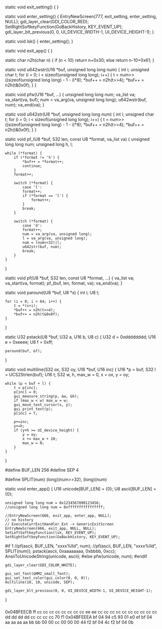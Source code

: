 static void exit_setting()
{
}

static void enter_setting()
{
    EntryNewScreen(777, exit_setting, enter_setting, NULL);
    gdi_layer_clear(GDI_COLOR_RED);
    SetRightSoftkeyFunction(GoBackHistory, KEY_EVENT_UP);
    gdi_layer_blt_previous(0, 0, UI_DEVICE_WIDTH-1, UI_DEVICE_HEIGHT-1);
}

static void lsk()
{
    enter_setting();
}

static void exit_app()
{
}

static char n2h(char n) {
	if (n < 10) return n+0x30;
	else return n-10+0x61;
}

static void u642wstr(U16 *buf, unsigned long long num) {
	int i;
	unsigned char t;
	for (i = 0; i < sizeof(unsigned long long); i++) {
		t = num>>((sizeof(unsigned long long) - 1 - i)*8);
		*buf++ = n2h(t>>4);
		*buf++ = n2h(t&0x0f);
	}
}

static void pfw(U16 *buf, ...) {
	unsigned long long num;
	va_list va;
	va_start(va, buf);
	num = va_arg(va, unsigned long long);
	u642wstr(buf, num);
	va_end(va);
}

static void u642str(U8 *buf, unsigned long long num) {
	int i;
	unsigned char t;
	for (i = 0; i < sizeof(unsigned long long); i++) {
		t = num>>((sizeof(unsigned long long) - 1 - i)*8);
		*buf++ = n2h(t>>4);
		*buf++ = n2h(t&0x0f);
	}
}

static void pf_(U8 *buf, S32 len, const U8 *format, va_list va) {
	unsigned long long num;
	unsigned long h, l;

	while (*format) {
		if (*format != '%') {
			*buf++ = *format++;
			continue;
		}
		format++;

		switch (*format) {
			case 'l':
			format++;
			if (*format == 'l') {
				format++;
			}
			break;
		}

		switch (*format) {
			case 'd':
			format++;
			num = va_arg(va, unsigned long);
			l = va_arg(va, unsigned long);
			num = (num<<32)|l;
			u642str(buf, num);
			break;
		}
	}
}

static void pf(U8 *buf, S32 len, const U8 *format, ...) {
	va_list va;
	va_start(va, format);
	pf_(buf, len, format, va);
	va_end(va);
}

static void paround(U8 *buf, U8 *s) {
	int i;
	U8 t;

	for (i = 0; i < 64; i++) {
		t = *(s+i);
		*buf++ = n2h(t>>4);
		*buf++ = n2h(t&0x0f);
	}
}

static U32 pstack(U8 *buf, U32 a, U16 b, U8 c) {
	U32 d = 0xdddddddd;
	U16 e = 0xeeee;
	U8 f = 0xff;

	paround(buf, &f);
}

static void multiline(S32 ox, S32 oy, U16 *buf, U16 inc) {
	U16 *p = buf;
	S32 l = UCS2Strlen(buf);
	U16 t;
	S32 w, h, max_w = 0, x = ox, y = oy; 

	while (p < buf + l) {
	    t = p[inc];
	    p[inc] = 0;
	    gui_measure_string(p, &w, &h);
	    if (max_w < w) max_w = w;
	    gui_move_text_cursor(x, y);
	    gui_print_text(p);
		p[inc] = t;

		p+=inc;
		y+=h;
		if (y+h >= UI_device_height) {
			y = oy;
			x += max_w + 10;
			max_w = 0;
		}
	}
}

#define BUF_LEN 256
#define SEP 4

#define SPLIT(num) (long)(num>>32), (long)(num)

static void enter_app()
{
	U16 unicode[BUF_LEN] = {0};
	U8 ascii[BUF_LEN] = {0};
	
	unsigned long long num = 0x1234567890123456;
	//unsigned long long num = 0xffffffffffffffff;

    //EntryNewScreen(666, exit_app, enter_app, NULL);
    // no history
    // ExecuteCurrExitHandler_Ext -> GenericExitScreen
    EntryNewScreen(666, exit_app, NULL, NULL);
    SetLeftSoftkeyFunction(lsk, KEY_EVENT_UP);
    SetRightSoftkeyFunction(GoBackHistory, KEY_EVENT_UP);

#if 1
    //pf(ascii, BUF_LEN, "xxxx%lld", num);
    //pf(ascii, BUF_LEN, "xxxx%lld", SPLIT(num));
    pstack(ascii, 0xaaaaaaaa, 0xbbbb, 0xcc);
    AnsiiToUnicodeString(unicode, ascii);
#else
	pfw(unicode, num);
#endif

    gdi_layer_clear(GDI_COLOR_WHITE);

    gui_set_font(&MMI_small_font);
    gui_set_text_color(gui_color(0, 0, 0));
	multiline(10, 10, unicode, SEP);

    gdi_layer_blt_previous(0, 0, UI_DEVICE_WIDTH-1, UI_DEVICE_HEIGHT-1);
}

###
0x04BFEECB  ff cc cc cc cc cc cc cc cc ee ee cc cc cc cc cc cc cc cc cc cc dd dd dd dd cc cc cc cc 70 f1
0x04BFEEEA  bf 04 94 c5 93 01 e0 ef bf 04 aa aa aa aa bb bb 00 00 cc 00 00 00 44 f2 bf 04 4c f2 bf 04 0b